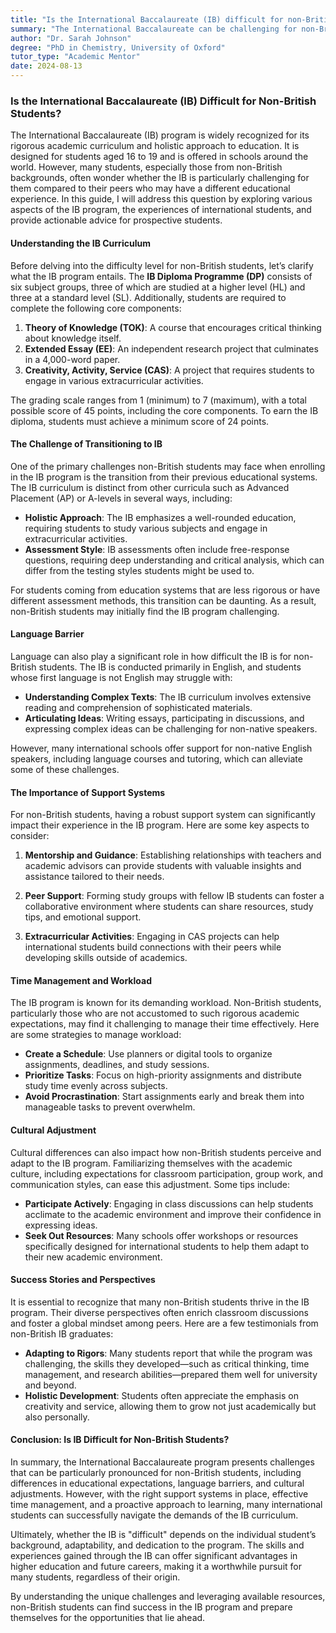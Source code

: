 ```yaml
---
title: "Is the International Baccalaureate (IB) difficult for non-British students?"
summary: "The International Baccalaureate can be challenging for non-British students, but support and resources are available to help them succeed."
author: "Dr. Sarah Johnson"
degree: "PhD in Chemistry, University of Oxford"
tutor_type: "Academic Mentor"
date: 2024-08-13
---
```


### Is the International Baccalaureate (IB) Difficult for Non-British Students?

The International Baccalaureate (IB) program is widely recognized for its rigorous academic curriculum and holistic approach to education. It is designed for students aged 16 to 19 and is offered in schools around the world. However, many students, especially those from non-British backgrounds, often wonder whether the IB is particularly challenging for them compared to their peers who may have a different educational experience. In this guide, I will address this question by exploring various aspects of the IB program, the experiences of international students, and provide actionable advice for prospective students.

#### Understanding the IB Curriculum

Before delving into the difficulty level for non-British students, let’s clarify what the IB program entails. The **IB Diploma Programme (DP)** consists of six subject groups, three of which are studied at a higher level (HL) and three at a standard level (SL). Additionally, students are required to complete the following core components:

1. **Theory of Knowledge (TOK)**: A course that encourages critical thinking about knowledge itself.
2. **Extended Essay (EE)**: An independent research project that culminates in a 4,000-word paper.
3. **Creativity, Activity, Service (CAS)**: A project that requires students to engage in various extracurricular activities.

The grading scale ranges from 1 (minimum) to 7 (maximum), with a total possible score of 45 points, including the core components. To earn the IB diploma, students must achieve a minimum score of 24 points.

#### The Challenge of Transitioning to IB

One of the primary challenges non-British students may face when enrolling in the IB program is the transition from their previous educational systems. The IB curriculum is distinct from other curricula such as Advanced Placement (AP) or A-levels in several ways, including:

- **Holistic Approach**: The IB emphasizes a well-rounded education, requiring students to study various subjects and engage in extracurricular activities.
- **Assessment Style**: IB assessments often include free-response questions, requiring deep understanding and critical analysis, which can differ from the testing styles students might be used to.

For students coming from education systems that are less rigorous or have different assessment methods, this transition can be daunting. As a result, non-British students may initially find the IB program challenging.

#### Language Barrier

Language can also play a significant role in how difficult the IB is for non-British students. The IB is conducted primarily in English, and students whose first language is not English may struggle with:

- **Understanding Complex Texts**: The IB curriculum involves extensive reading and comprehension of sophisticated materials.
- **Articulating Ideas**: Writing essays, participating in discussions, and expressing complex ideas can be challenging for non-native speakers.

However, many international schools offer support for non-native English speakers, including language courses and tutoring, which can alleviate some of these challenges.

#### The Importance of Support Systems

For non-British students, having a robust support system can significantly impact their experience in the IB program. Here are some key aspects to consider:

1. **Mentorship and Guidance**: Establishing relationships with teachers and academic advisors can provide students with valuable insights and assistance tailored to their needs.
   
2. **Peer Support**: Forming study groups with fellow IB students can foster a collaborative environment where students can share resources, study tips, and emotional support.

3. **Extracurricular Activities**: Engaging in CAS projects can help international students build connections with their peers while developing skills outside of academics.

#### Time Management and Workload

The IB program is known for its demanding workload. Non-British students, particularly those who are not accustomed to such rigorous academic expectations, may find it challenging to manage their time effectively. Here are some strategies to manage workload:

- **Create a Schedule**: Use planners or digital tools to organize assignments, deadlines, and study sessions.
- **Prioritize Tasks**: Focus on high-priority assignments and distribute study time evenly across subjects.
- **Avoid Procrastination**: Start assignments early and break them into manageable tasks to prevent overwhelm.

#### Cultural Adjustment

Cultural differences can also impact how non-British students perceive and adapt to the IB program. Familiarizing themselves with the academic culture, including expectations for classroom participation, group work, and communication styles, can ease this adjustment. Some tips include:

- **Participate Actively**: Engaging in class discussions can help students acclimate to the academic environment and improve their confidence in expressing ideas.
- **Seek Out Resources**: Many schools offer workshops or resources specifically designed for international students to help them adapt to their new academic environment.

#### Success Stories and Perspectives

It is essential to recognize that many non-British students thrive in the IB program. Their diverse perspectives often enrich classroom discussions and foster a global mindset among peers. Here are a few testimonials from non-British IB graduates:

- **Adapting to Rigors**: Many students report that while the program was challenging, the skills they developed—such as critical thinking, time management, and research abilities—prepared them well for university and beyond.
- **Holistic Development**: Students often appreciate the emphasis on creativity and service, allowing them to grow not just academically but also personally.

#### Conclusion: Is IB Difficult for Non-British Students?

In summary, the International Baccalaureate program presents challenges that can be particularly pronounced for non-British students, including differences in educational expectations, language barriers, and cultural adjustments. However, with the right support systems in place, effective time management, and a proactive approach to learning, many international students can successfully navigate the demands of the IB curriculum.

Ultimately, whether the IB is "difficult" depends on the individual student’s background, adaptability, and dedication to the program. The skills and experiences gained through the IB can offer significant advantages in higher education and future careers, making it a worthwhile pursuit for many students, regardless of their origin.

By understanding the unique challenges and leveraging available resources, non-British students can find success in the IB program and prepare themselves for the opportunities that lie ahead.
    
